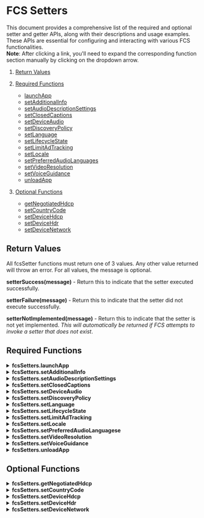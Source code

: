# FCS Setters

This document provides a comprehensive list of the required and optional setter and getter APIs, along with their descriptions and usage examples. These APIs are essential for configuring and interacting with various FCS functionalities.
<br>**Note**: After clicking a link, you'll need to expand the corresponding function section manually by clicking on the dropdown arrow.

1. [Return Values](#return-values)
2. [Required Functions](#required-functions)
    * [launchApp](#launchApp)
    * [setAdditionalInfo](#setAdditionalInfo)
    * [setAudioDescriptionSettings](#setAudioDescriptionSettings)
    * [setClosedCaptions](#setClosedCaptions)
    * [setDeviceAudio](#setDeviceAudio)
    * [setDiscoveryPolicy](#setDiscoveryPolicy)
    * [setLanguage](#setLanguage)
    * [setLifecycleState](#setLifecycleState)
    * [setLimitAdTracking](#setLimitAdTracking)
    * [setLocale](#setLocale)
    * [setPreferredAudioLanguages](#setPreferredAudioLanguages)
    * [setVideoResolution](#setVideoResolution)
    * [setVoiceGuidance](#setVoiceGuidance)
    * [unloadApp](#unloadApp)    

3. [Optional Functions](#optional-functions)
    * [getNegotiatedHdcp](#getNegotiatedHdcp)
    * [setCountryCode](#setCountryCode)
    * [setDeviceHdcp](#setDeviceHdcp)
    * [setDeviceHdr](#setDeviceHdr)
    * [setDeviceNetwork](#setDeviceNetwork)


## Return Values

All fcsSetter functions must return one of 3 values. Any other value returned will throw an error. For all values, the message is optional.

**setterSuccess(message)** - Return this to indicate that the setter executed successfully.

**setterFailure(message)** - Return this to indicate that the setter did not execute successfully.

**setterNotImplemented(message)** - Return this to indicate that the setter is not yet implemented. *This will automatically be returned if FCS attempts to invoke a setter that does not exist*.

## Required Functions

<details id="launchApp">
<summary><b>fcsSetters.launchApp</b></summary>

Launch an application on the device under test (DUT).

**Examples**
```
function launchApp(value) {   
    let response = // Call your service to launch appId <value> on the device
    let success = // Perform validations to ensure the app was launched successfully

    if(success) {
        return setterSuccess(`Launched ${value} successfully!`);
    } else{
        return setterFailure(`Failed to launch app ${value}`);
    }
}
```

Param **value** will represent the appId to launch on the DUT.

**Example** 
```fcsSetters.launchApp("myAppId");``` 

</details>

<details id="setAdditionalInfo">
<summary><b>fcsSetters.setAdditionalInfo</b></summary>

Sets additional metadata for localization or configuration.

```
function setAdditionalInfo(value) {
    let response = // Call your service to update the additional info
    let success = // Perform validations to ensure additional was updated successfully

    if (success) {
        return setterSuccess("AdditionalInfo for Localization set successfully!");
    } else {
        return setterFailure("Failed to set AdditionalInfo for Localization");
    }
}
```

Param **value** will represent the metadata to set.

**Example** 

```fcsSetters.setAdditionalInfo("{ key: 'exampleKey', value: 'exampleValue' }");```

</details>

<details id="setAudioDescriptionSettings">
<summary><b>fcsSetters.setAudioDescriptionSettings</b></summary>

Configures audio description settings.

```
function setAudioDescriptionSettings(attribute, value) {
    let response = // Call your service to update the audio description settings
    let success = // Perform validations to ensure audio description was updated successfully

    if (success) {
        return setterSuccess(`Set Audio Description attribute '${attribute}' to '${value}' successfully!`);
    } else {
        return setterFailure(`Failed to set Audio Description attribute '${attribute}' to '${value}'`);
    }
}
```

This function handles the following scenario

**Enabling or Disabling AudioDescriptionSettings**

In this scenario, the *attribute* will be null/undefined or simply "enabled". 
The *value* will be a string containing a boolean "true" or "false". *true* will enable audio description, and *false* will disable it.

**Example**
```fcsSetters.setAudioDescriptionSettings("setEnabled", "true");```

</details>


<details id="setClosedCaptions">
<summary><b>fcsSetters.setClosedCaptions</b></summary>

Configures closed caption settings.

```
function setClosedCaptions(attribute,value) {
    let response = // Call your service to update the Closed Captions state for the device
    let success = // Perform validations to ensure closed caption was updated successfully

    if(success) {
        return setterSuccess(`Set Closed Captions attribute '${attribute}' to '${value}' successfully!`);
    } else {
        return setterFailure(`Unable to set Closed Caption attribute '${attribute}' to '${value}'`);
    }
}
```

There are 2 possible scenarios this function should handle:

**Enabling or Disabling Closed Captions**

In this scenario, the *attribute* will be null/undefined or simply "enable". 
The *value* will be a string containing a boolean "true" or "false". *true* will enable closed captioning, and *false* will disable it.

**Setting a Closed Captions attribute**

In this scenario, the *attribute* will contain an attribute for which to set a value, and *value* will contain that value.

**Examples**

Enable Closed Captions: ```fcsSetters.setClosedCaptions("enable", "true")``` 

Set "FontFamily" to "Arial": ```fcsSetters.setClosedCaptions("FontFamily", "Arial")```

</details>


<details id="setDeviceAudio">
<summary><b>fcsSetters.setDeviceAudio</b></summary>

Configures audio settings for the device.

```
function setDeviceAudio(value) {
    let response = // Call your service to set device audio state
    let success = // Perform validations to ensure device audio was updated successfully

    if (success) {
        return setterSuccess(`Set Device Audio attribute '${attribute}' to '${value}' successfully!`);
    } else {
        return setterFailure(`Failed to set Device Audio attribute '${attribute}' to '${value}'`);
    }
}
```

Param **value** will represent the desired audio mode.

**Example**
```fcsSetters.setDeviceAudio("Stereo");```

</details>

<details id="setDiscoveryPolicy">
<summary><b>fcsSetters.setDiscoveryPolicy</b></summary>

Configures the discovery policy for the device.

```
function setDiscoveryPolicy(value) {
    let response = // Call your service to set discovery policy state
    let success = // Perform validations to ensure discovery policy was updated successfully

    if (success) {
        return setterSuccess(`Set Discovery Policy to '${value}' successfully!`);
    } else {
        return setterFailure(`Failed to set Discovery Policy to '${value}'`);
    }
}
```

Param **value** will represent the desired discovery policy.

**Example**
```fcsSetters.setDiscoveryPolicy("Allow");```

</details>

<details id="setLanguage">
<summary><b>fcsSetters.setLanguage</b></summary>

Sets the device's language.

```
function setLanguage(value) {
    let response = // Call your service to set the language 
    let success = // Perform validations to ensure language was updated successfully

    if (success) {
        return setterSuccess(`Set Language to '${value}' successfully!`);
    } else {
        return setterFailure(`Failed to set Language to '${value}'`);
    }
}
```

Param **value** will represents the desired language.

**Example** 
```fcsSetters.setLanguage("en-US");```

</details>

<details id="setLifecycleState">
<summary><b>fcsSetters.setLifecycleState</b></summary>

Sets the lifecycle state of the application.

```
function setLifecycleState(value) {
    let response = // Call your service to set the lifecycle state
    let success = //Perform validations to ensure lifecycle state was updated successfully

    if (success) {
        return setterSuccess(`Set Lifecycle State to '${value}' successfully!`);
    } else {
        return setterFailure(`Failed to set Lifecycle State to '${value}'`);
    }
}

```

Param **value** will represents the desired lifecycle state.

**Example**
```fcsSetters.setLifecycleState("background");``` 

</details>

<details id="setLimitAdTracking">
<summary><b>fcsSetters.setLimitAdTracking</b></summary>

Configures the limit ad tracking setting.

```
function setLimitAdTracking(value) {
    let response = // Call your service to set the limit ad tracking
    let success = // Perform validations to limit ad tracking was updated successfully

    if (success) {
        return setterSuccess(`Set Limit Ad Tracking to '${value}' successfully!`);
    } else {
        return setterFailure(`Failed to set Limit Ad Tracking to '${value}'`);
    }
}
```

Param **value** can either be true or false to set whether ad tracking should be limited.

**Example**
```fcsSetters.setLimitAdTracking("true");``` 

</details>

<details id="setLocale">
<summary><b>fcsSetters.setLocale</b></summary>

Sets the device's locale settings.

```
function setLocale(value) {
    let response = // Call your service to set the locale state
    let success = // Perform validations to ensure locale was updated successfully

    if (success) {
        return setterSuccess(`Set Locale to '${value}' successfully!`);
    } else {
        return setterFailure(`Failed to set Locale to '${value}'`);
    }
}
```

Param **value** represents the desired locale setting.

**Example**
```fcsSetters.setLocale("en-US");``` seeks to set the Locale to "true"

</details>


<details id="setPreferredAudioLanguages">
<summary><b>fcsSetters.setPreferredAudioLanguagese</b></summary>

Configures the preferred audio languages.

```
function setPreferredAudioLanguages(value) {
    let response = // Call your service to set the preferred audio languages
    let success = // Perform validations to ensure preferred audio language was updated successfully

    if (success) {
        return setterSuccess(`Set Preferred Audio Languages to '${value}' successfully!`);
    } else {
        return setterFailure(`Failed to set Preferred Audio Languages to '${value}'`);
    }
}
```

Param **value**  will be a list of preferred audio languages, represented as an array of language code.

**Examples**
```fcsSetters.setPreferredAudioLanguages("[\"en-US\", \"es-ES\"]");```

</details>

<details id="setVideoResolution">
<summary><b>fcsSetters.setVideoResolution</b></summary>

Configures the video resolution.

```
function setVideoResolution(value) {
    let response = // Call your service to set the video resolution
    let success = // Perform validations to ensure video resolution was updated successfully

    if (success) {
        return setterSuccess(`Set Video Resolution to '${value}' successfully!`);
    } else {
        return setterFailure(`Failed to set Video Resolution to '${value}'`);
    }
}
```

Param **value** represents the desired video resolution.

**Examples**
```fcsSetters.setVideoResolution("1080p");``` 

</details>

<details id="setVoiceGuidance">
<summary><b>fcsSetters.setVoiceGuidance</b></summary>

Configures voice guidance settings.

```
function setVoiceGuidance(attribute, value) {
    let response = // Call your service to update the Voice Guidance state for the device
    let success = // Perform validations to ensure the voice guidance was updated successfully

    if (success) {
        return setterSuccess(`Set Voice Guidance attribute '${attribute}' to '${value}' successfully!`);
    } else {
        return setterFailure(`Unable to set Voice Guidance attribute '${attribute}' to '${value}'`);
    }
}
```

This function handles the following scenario

**Enabling or Disabling Voice Guidance**

In this scenario, the *attribute* will be null/undefined or simply "voiceGuidance". 
The *value* will be a string containing a boolean "true" or "false". "true" will enable closed captioning, and false will disable it.

**Example**

To enable Voice Guidance: ```fcsSetters.setVoiceGuidance("voiceGuidance", "true");```

</details>

<details id="unloadApp">
<summary><b>fcsSetters.unloadApp</b></summary>

Unloads an application on the device under Test(DUT).

```
function launchApp(value) {   
    let response = // Call your service to unloadlaunch appId <value> on the device
    let success = // Perform validations to ensure the app was unloaded successfully

    if(success) {
        return setterSuccess(`Unloaded ${value} successfully!`);
    } else{
        return setterFailure(`Failed to unload ${value} app`);
    }
}
```

Param **value** will contain the appId to launch on the DUT.

**Examples** 
```fcsSetters.unloadApp("myAddId");``` 

</details>

## Optional Functions

<details id="getNegotiatedHdcp">
<summary><b>fcsSetters.getNegotiatedHdcp</b></summary>

Retrieves the current HDCP negotiation settings.

```
function getNegotiatedHdcp() {
    let response = // Call your service to retrieve the HDCP negotiation settings
    let success = // Validate that the retrieval was successful

    if (success) {
        return setterSuccess("Retrieved Negotiated Hdcp settings successfully!");
    } else {
        return setterFailure("Failed to retrieve Negotiated Hdcp settings");
    }
}

```

**No parameters** need to be passed, and the function simply retrieves the current HDCP negotiation settings.

**Examples** 
```fcsSetters.getNegotiatedHdcp()``` 

</details>

<details id="setCountryCode">
<summary><b>fcsSetters.setCountryCode</b></summary>

Sets the country code for the device.

```
function setCountryCode(value) {
    let response = // Call your service to set the country code
    let success = // Perform validations to ensure country code was updtaedsuccessfully

    if (success) {
        return setterSuccess(`Set Country Code to '${value}' successfully!`);
    } else {
        return setterFailure(`Failed to set Country Code to '${value}'`);
    }
}
```

Param **value** will represent the country code.

**Examples**
```fcsSetters.setCountryCode("US")``` 

</details>

<details id="setDeviceHdcp">
<summary><b>fcsSetters.setDeviceHdcp</b></summary>

Configures HDCP settings for the device.

```
function setDeviceHdcp(value) {
    let response = // Call your service to set the HDCP settings
    let success = // Perform validations to ensure HDCP settings was updated successfully

    if (success) {
        return setterSuccess(`Set Device HDCP to '${value}' successfully!`);
    } else {
        return setterFailure(`Failed to set Device HDCP to '${value}'`);
    }
}
```
Param **value** will will be an object representing the HDCP settings.

**Examples**
```fcsSetters.setDeviceHdcp("{"hdcp2.2": true}")``` 

</details>

<details id="setDeviceHdr">
<summary><b>fcsSetters.setDeviceHdr</b></summary>

Configures HDR settings for the device.

```
function setDeviceHdr(value) {
    let response = // Call your service to set the HDR settings with the provided object
    let success = // Perform validations to ensure device HDR was updated successfully

    if (success) {
        return setterSuccess(`Set Device HDR to '${JSON.stringify(value)}' successfully!`);
    } else {
        return setterFailure(`Failed to set Device HDR to '${JSON.stringify(value)}'`);
    }
}
```

Param **value** will be an object representing the HDR settings.

**Examples**
```fcsSetters.setDeviceHdr("{"dolbyVision": true}")``` 

</details>

<details id="setDeviceNetwork">
<summary><b>fcsSetters.setDeviceNetwork</b></summary>

Configures the network settings for the device.

```
function setDeviceNetwork(value) {
    let response = // Call your service to set the network settings with the provided object
    let success = // Perform validations to ensure device network was updated successfully

    if (success) {
        return setterSuccess(`Set Device Network to '${JSON.stringify(value)}' successfully!`);
    } else {
        return setterFailure(`Failed to set Device Network to '${JSON.stringify(value)}'`);
    }
}
```

Param **value** will be an object representing the network settings.

**Examples**
```fcsSetters.setDeviceNetwork("{"state": "connected", "type": "wifi"}")``` 

</details>



